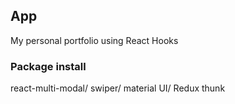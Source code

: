 ## App
My personal portfolio using React Hooks

### Package install 
react-multi-modal/ swiper/ material UI/ Redux thunk
